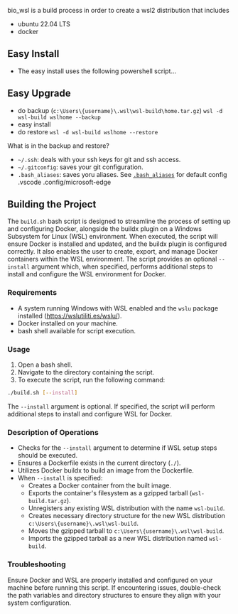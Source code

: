bio_wsl is a build process in order to create a wsl2 distribution that includes

- ubuntu 22.04 LTS 
- docker

## Easy Install

- The easy install uses the following powershell script...


## Easy Upgrade

- do backup (`c:\Users\{username}\.wsl\wsl-build\home.tar.gz`)
  `wsl -d wsl-build wslhome --backup`
- easy install
- do restore
  `wsl -d wsl-build wslhome --restore`


What is in the backup and restore?

- `~/.ssh`: deals with your ssh keys for git and ssh access.  
- `~/.gitconfig`: saves your git configuration. 
- `.bash_aliases`: saves yoru aliases. See [`.bash_aliases`](./scripts/.bash_aliases) for default config
 .vscode .config/microsoft-edge 

## Building the Project

The `build.sh` bash script is designed to streamline the process of setting up and configuring Docker, alongside the buildx plugin on a Windows Subsystem for Linux (WSL) environment. When executed, the script will ensure Docker is installed and updated, and the buildx plugin is configured correctly. It also enables the user to create, export, and manage Docker containers within the WSL environment. The script provides an optional `--install` argument which, when specified, performs additional steps to install and configure the WSL environment for Docker.

### Requirements

- A system running Windows with WSL enabled and the `wslu` package installed (https://wslutiliti.es/wslu/).
- Docker installed on your machine.
- bash shell available for script execution.


### Usage

1. Open a bash shell.
2. Navigate to the directory containing the script.
3. To execute the script, run the following command:

```bash
./build.sh [--install]
```

The `--install` argument is optional. If specified, the script will perform additional steps to install and configure WSL for Docker.

### Description of Operations

- Checks for the `--install` argument to determine if WSL setup steps should be executed.
- Ensures a Dockerfile exists in the current directory (`./`).
- Utilizes Docker buildx to build an image from the Dockerfile.
- When `--install` is specified:
  - Creates a Docker container from the built image.
  - Exports the container's filesystem as a gzipped tarball (`wsl-build.tar.gz`).
  - Unregisters any existing WSL distribution with the name `wsl-build`.
  - Creates necessary directory structure for the new WSL distribution `c:\Users\{username}\.wsl\wsl-build`.
  - Moves the gzipped tarball to `c:\Users\{username}\.wsl\wsl-build`.
  - Imports the gzipped tarball as a new WSL distribution named `wsl-build`.

### Troubleshooting

Ensure Docker and WSL are properly installed and configured on your machine before running this script. If encountering issues, double-check the path variables and directory structures to ensure they align with your system configuration.
